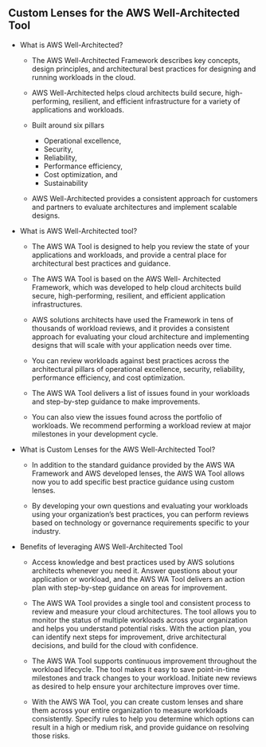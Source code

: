 ## Custom Lenses for the AWS Well-Architected Tool

- What is AWS Well-Architected?
  
  - The AWS Well-Architected Framework describes key concepts, design principles, and architectural best practices for designing and running workloads in the cloud. 
  
  - AWS Well-Architected helps cloud architects build secure, high-performing, resilient, and efficient infrastructure for a variety of applications and workloads. 
  
  - Built around six pillars
      - Operational excellence, 
      - Security, 
      - Reliability, 
      - Performance efficiency, 
      - Cost optimization, and 
      - Sustainability
  
  - AWS Well-Architected provides a consistent approach for customers and partners to evaluate architectures and implement scalable designs.

- What is AWS Well-Architected tool?
  
  - The AWS WA Tool is designed to help you review the state of your applications and workloads, and provide a central place for architectural best practices and guidance. 
  
  - The AWS WA Tool is based on the AWS Well- Architected Framework, which was developed to help cloud architects build secure, high-performing, resilient, and efficient application infrastructures. 
  
  - AWS solutions architects have used the Framework in tens of thousands of workload reviews, and it provides a consistent approach for evaluating your cloud architecture and implementing designs that will scale with your application needs over time.
  
  - You can review workloads against best practices across the architectural pillars of operational excellence, security, reliability, performance efficiency, and cost optimization. 
  
  - The AWS WA Tool delivers a list of issues found in your workloads and step-by-step guidance to make improvements. 
  
  - You can also view the issues found across the portfolio of workloads. We recommend performing a workload review at major milestones in your development cycle.

- What is Custom Lenses for the AWS Well-Architected Tool?
  - In addition to the standard guidance provided by the AWS WA Framework and AWS developed lenses, the AWS WA Tool allows now you to add specific best practice guidance using custom lenses. 
  
  - By developing your own questions and evaluating your workloads using your organization’s best practices, you can perform reviews based on technology or governance requirements specific to your industry.
  
- Benefits of leveraging AWS Well-Architected Tool
  - Access knowledge and best practices used by AWS solutions architects whenever you need it. Answer questions about your application or workload, and the AWS WA Tool delivers an action plan with step-by-step guidance on areas for improvement.
  
  - The AWS WA Tool provides a single tool and consistent process to review and measure your cloud architectures. The tool allows you to monitor the status of multiple workloads across your organization and helps you understand potential risks. With the action plan, you can identify next steps for improvement, drive architectural decisions, and build for the cloud with confidence.
  
  - The AWS WA Tool supports continuous improvement throughout the workload lifecycle. The tool makes it easy to save point-in-time milestones and track changes to your workload. Initiate new reviews as desired to help ensure your architecture improves over time.
  
  - With the AWS WA Tool, you can create custom lenses and share them across your entire organization to measure workloads consistently. Specify rules to help you determine which options can result in a high or medium risk, and provide guidance on resolving those risks.
